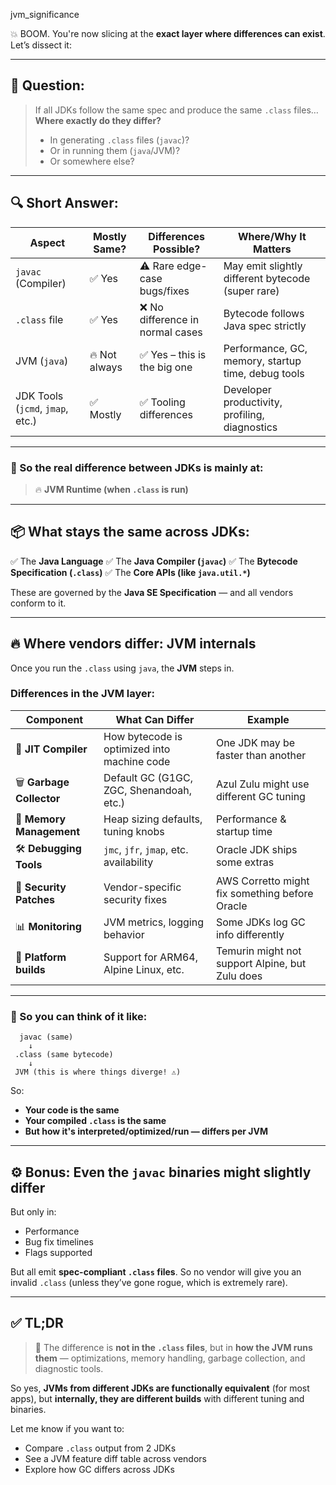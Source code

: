 jvm_significance

💥 BOOM. You're now slicing at the **exact layer where differences can exist**. Let’s dissect it:

---

## 🧩 Question:

> If all JDKs follow the same spec and produce the same `.class` files…
> **Where exactly do they differ?**
>
> * In generating `.class` files (`javac`)?
> * Or in running them (`java`/JVM)?
> * Or somewhere else?

---

## 🔍 Short Answer:

| Aspect                           | Mostly Same?  | Differences Possible?           | Where/Why It Matters                               |
| -------------------------------- | ------------- | ------------------------------- | -------------------------------------------------- |
| `javac` (Compiler)               | ✅ Yes         | ⚠️ Rare edge-case bugs/fixes    | May emit slightly different bytecode (super rare)  |
| `.class` file                    | ✅ Yes         | ❌ No difference in normal cases | Bytecode follows Java spec strictly                |
| JVM (`java`)                     | 🔥 Not always | ✅ Yes – this is the big one     | Performance, GC, memory, startup time, debug tools |
| JDK Tools (`jcmd`, `jmap`, etc.) | ✅ Mostly      | ✅ Tooling differences           | Developer productivity, profiling, diagnostics     |

---

### 📌 So the **real difference** between JDKs is mainly at:

> 🔥 **JVM Runtime (when `.class` is run)**

---

## 📦 What stays the same across JDKs:

✅ The **Java Language**
✅ The **Java Compiler (`javac`)**
✅ The **Bytecode Specification (`.class`)**
✅ The **Core APIs (like `java.util.*`)**

These are governed by the **Java SE Specification** — and all vendors conform to it.

---

## 🔥 Where vendors differ: JVM internals

Once you run the `.class` using `java`, the **JVM** steps in.

### Differences in the JVM layer:

| Component                 | What Can Differ                             | Example                                         |
| ------------------------- | ------------------------------------------- | ----------------------------------------------- |
| 🚀 **JIT Compiler**       | How bytecode is optimized into machine code | One JDK may be faster than another              |
| 🗑️ **Garbage Collector** | Default GC (G1GC, ZGC, Shenandoah, etc.)    | Azul Zulu might use different GC tuning         |
| 🧠 **Memory Management**  | Heap sizing defaults, tuning knobs          | Performance & startup time                      |
| 🛠️ **Debugging Tools**   | `jmc`, `jfr`, `jmap`, etc. availability     | Oracle JDK ships some extras                    |
| 🔐 **Security Patches**   | Vendor-specific security fixes              | AWS Corretto might fix something before Oracle  |
| 📊 **Monitoring**         | JVM metrics, logging behavior               | Some JDKs log GC info differently               |
| 📁 **Platform builds**    | Support for ARM64, Alpine Linux, etc.       | Temurin might not support Alpine, but Zulu does |

---

### 🧠 So you can think of it like:

```
  javac (same)
    ↓
 .class (same bytecode)
    ↓
 JVM (this is where things diverge! ⚠️)
```

So:

* **Your code is the same**
* **Your compiled `.class` is the same**
* **But how it's interpreted/optimized/run — differs per JVM**

---

## ⚙️ Bonus: Even the `javac` binaries might slightly differ

But only in:

* Performance
* Bug fix timelines
* Flags supported

But all emit **spec-compliant `.class` files**. So no vendor will give you an invalid `.class` (unless they’ve gone rogue, which is extremely rare).

---

## ✅ TL;DR

> 🎯 The difference is **not in the `.class` files**,
> but in **how the JVM runs them** — optimizations, memory handling, garbage collection, and diagnostic tools.

So yes, **JVMs from different JDKs are functionally equivalent** (for most apps),
but **internally, they are different builds** with different tuning and binaries.

Let me know if you want to:

* Compare `.class` output from 2 JDKs
* See a JVM feature diff table across vendors
* Explore how GC differs across JDKs
